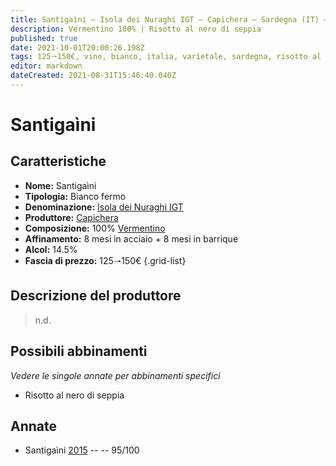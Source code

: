 ```yaml
---
title: Santigaìni – Isola dei Nuraghi IGT – Capichera – Sardegna (IT) – 125🠒150€ – 5★
description: Vermentino 100% | Risotto al nero di seppia
published: true
date: 2021-10-01T20:00:26.198Z
tags: 125🠒150€, vino, bianco, italia, varietale, sardegna, risotto al nero di seppia, fermo, 5 stelle, vermentino
editor: markdown
dateCreated: 2021-08-31T15:46:40.040Z
---
```


# Santigaìni

## Caratteristiche
- **Nome:** Santigaìni 
- **Tipologia:** Bianco fermo
- **Denominazione:** [Isola dei Nuraghi IGT](/denominazioni/Italia/Sardegna/IGT/Isola-dei-Nuraghi)
- **Produttore:** [Capichera](/produttori/Italia/Sardegna/Capichera) 
- **Composizione:** 100% [Vermentino](/vitigni/Italia/bacca-bianca/vermentino)
- **Affinamento:** 8 mesi in acciaio + 8 mesi in barrique 
- **Alcol:** 14.5%
- **Fascia di prezzo:** 125🠒150€
{.grid-list}

## Descrizione del produttore

> n.d.

## Possibili abbinamenti
*Vedere le singole annate per abbinamenti specifici*

- Risotto al nero di seppia

## Annate
- Santigaìni [2015](vini/Italia/Sardegna/Capichera/Santigaini/2015) -- <span class="star-5"></span> -- 95/100


